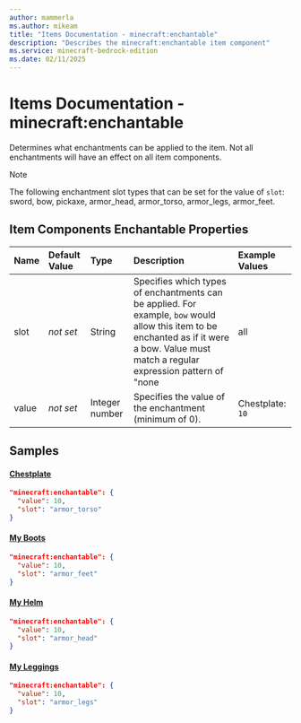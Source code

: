 ```yaml
---
author: mammerla
ms.author: mikeam
title: "Items Documentation - minecraft:enchantable"
description: "Describes the minecraft:enchantable item component"
ms.service: minecraft-bedrock-edition
ms.date: 02/11/2025 
---
```


# Items Documentation - minecraft:enchantable

Determines what enchantments can be applied to the item. Not all enchantments will have an effect on all item components.

> [!Note]
> The following enchantment slot types that can be set for the value of `slot`: sword, bow, pickaxe, armor_head, armor_torso, armor_legs, armor_feet.


## Item Components Enchantable Properties

|Name       |Default Value |Type |Description |Example Values |
|:----------|:-------------|:----|:-----------|:------------- |
| slot | *not set* | String | Specifies which types of enchantments can be applied. For example, `bow` would allow this item to be enchanted as if it were a bow. Value must match a regular expression pattern of "none|all|g_armor|armor_head|armor_torso|armor_feet|armor_legs|sword|bow|spear|crossbow|g_tool|hoe|shears|flintsteel|shield|g_digging|axe|pickaxe|shovel|fishing_rod|carrot_stick|elytra|cosmetic_head". | Chestplate: `"armor_torso"`, My Boots: `"armor_feet"`, My Helm: `"armor_head"` | 
| value | *not set* | Integer number | Specifies the value of the enchantment (minimum of 0). | Chestplate: `10` | 

## Samples

#### [Chestplate](https://github.com/microsoft/minecraft-samples/tree/main/custom_items/behavior_packs/custom_item/items/chestplate.json)


```json
"minecraft:enchantable": {
  "value": 10,
  "slot": "armor_torso"
}
```

#### [My Boots](https://github.com/microsoft/minecraft-samples/tree/main/custom_items/behavior_packs/custom_item/items/my_boots.json)


```json
"minecraft:enchantable": {
  "value": 10,
  "slot": "armor_feet"
}
```

#### [My Helm](https://github.com/microsoft/minecraft-samples/tree/main/custom_items/behavior_packs/custom_item/items/my_helm.json)


```json
"minecraft:enchantable": {
  "value": 10,
  "slot": "armor_head"
}
```

#### [My Leggings](https://github.com/microsoft/minecraft-samples/tree/main/custom_items/behavior_packs/custom_item/items/my_leggings.json)


```json
"minecraft:enchantable": {
  "value": 10,
  "slot": "armor_legs"
}
```
